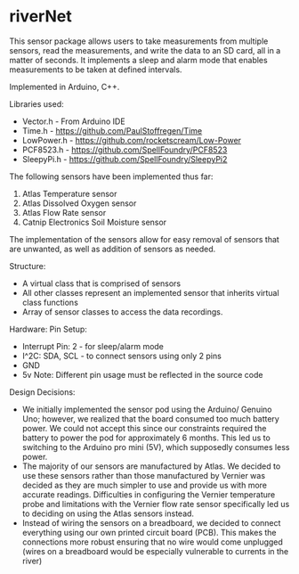 # riverNet

This sensor package allows users to take measurements from multiple sensors, read the measurements, and write the data to an SD card, all in a matter of seconds. It implements a sleep and alarm mode that enables measurements to be taken at defined intervals.

Implemented in Arduino, C++. 

Libraries used: 
- Vector.h - From Arduino IDE
- Time.h - https://github.com/PaulStoffregen/Time
- LowPower.h - https://github.com/rocketscream/Low-Power
- PCF8523.h - https://github.com/SpellFoundry/PCF8523
- SleepyPi.h - https://github.com/SpellFoundry/SleepyPi2

The following sensors have been implemented thus far: 
  1. Atlas Temperature sensor
  2. Atlas Dissolved Oxygen sensor 
  3. Atlas Flow Rate sensor 
  4. Catnip Electronics Soil Moisture sensor 
  
The implementation of the sensors allow for easy removal of sensors that are unwanted, as well as addition of sensors as needed. 

Structure: 
- A virtual class that is comprised of sensors 
- All other classes represent an implemented sensor that inherits virtual class functions  
- Array of sensor classes to access the data recordings. 

Hardware:
Pin Setup: 
- Interrupt Pin: 2 - for sleep/alarm mode 
- I^2C: SDA, SCL - to connect sensors using only 2 pins 
- GND
- 5v
Note: Different pin usage must be reflected in the source code

Design Decisions:
- We initially implemented the sensor pod using the Arduino/ Genuino Uno; however, we realized that the board consumed too much battery power. We could not accept this since our constraints required the battery to power the pod for approximately 6 months. This led us to switching to the Arduino pro mini (5V), which supposedly consumes less power. 
- The majority of our sensors are manufactured by Atlas. We decided to use these sensors rather than those manufactured by Vernier was decided as they are much simpler to use and provide us with more accurate readings. Difficulties in configuring the Vernier temperature probe and limitations with the Vernier flow rate sensor specifically led us to deciding on using the Atlas sensors instead. 
- Instead of wiring the sensors on a breadboard, we decided to connect everything using our own printed circuit board (PCB). This makes the connections more robust ensuring that no wire would come unplugged (wires on a breadboard would be especially vulnerable to currents in the river) 

